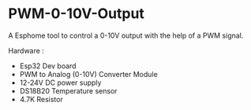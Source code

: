 # PWM-0-10V-Output

A Esphome tool to control a 0-10V output with the help of a PWM signal.

Hardware : 
 - Esp32 Dev board 
 - PWM to Analog (0-10V) Converter Module
 - 12-24V DC power supply 
 - DS18B20 Temperature sensor
 - 4.7K Resistor


